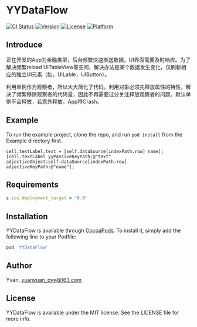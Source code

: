 # YYDataFlow

[![CI Status](http://img.shields.io/travis/Yvan/YYDataFlow.svg?style=flat)](https://travis-ci.org/Yvan/YYDataFlow)
[![Version](https://img.shields.io/cocoapods/v/YYDataFlow.svg?style=flat)](http://cocoapods.org/pods/YYDataFlow)
[![License](https://img.shields.io/cocoapods/l/YYDataFlow.svg?style=flat)](http://cocoapods.org/pods/YYDataFlow)
[![Platform](https://img.shields.io/cocoapods/p/YYDataFlow.svg?style=flat)](http://cocoapods.org/pods/YYDataFlow)

## Introduce

正在开发的App为金融类型，后台频繁快速推送数据，UI界面需要及时响应。为了解决频繁reload UITableView等空间，解决办法是某个数据发生变化，仅刷新相应的独立UI元素（如，UILable，UIButton）。

利用单例作为观察者，所以大大简化了代码。利用对象必须先释放属性的特性，解决了频繁移除观察者的代码量，因此不再需要过分关注释放观察者的问题。默认单例不会释放，若意外释放，App将Crash。

## Example

To run the example project, clone the repo, and run `pod install` from the Example directory first.

```objc
cell.textLabel.text = [self.dataSource[indexPath.row] name];
[cell.textLabel yyPassiveKeyPath:@"text" adjectiveObject:self.dataSource[indexPath.row] adjectiveKeyPath:@"name"];
```
## Requirements

```ruby
s.ios.deployment_target = '8.0'
```

## Installation

YYDataFlow is available through [CocoaPods](http://cocoapods.org). To install
it, simply add the following line to your Podfile:

```ruby
pod 'YYDataFlow'
```

## Author

Yvan, yuanyuan_pyy@163.com

## License

YYDataFlow is available under the MIT license. See the LICENSE file for more info.
